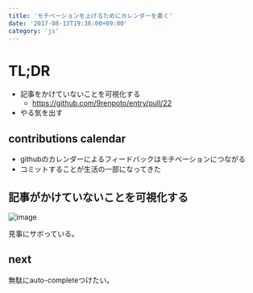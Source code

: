 ```yaml
---
title: 'モチベーションを上げるためにカレンダーを書く'
date: '2017-08-13T19:36:00+09:00'
category: 'js'
---
```


# TL;DR

- 記事をかけていないことを可視化する
  - <https://github.com/9renpoto/entry/pull/22>
- やる気を出す

## contributions calendar

- githubのカレンダーによるフィードバックはモチベーションにつながる
- コミットすることが生活の一部になってきた

## 記事がかけていないことを可視化する

![image](/contributions-calendar.png)

見事にサボっている。

## next

無駄にauto-completeつけたい。
